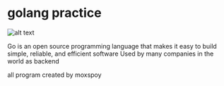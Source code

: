 # golang practice


![alt text](https://cdn-images-1.medium.com/max/800/1*vHUiXvBE0p0fLRwFHZuAYw.gif)

Go is an open source programming language that makes it easy to build simple, reliable, and efficient software
Used by many companies in the world as backend

all program created by moxspoy

